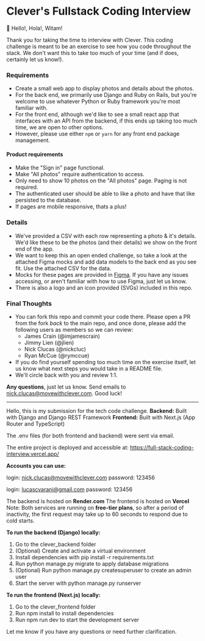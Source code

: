# Clever's Fullstack Coding Interview

👋 Hello!, Hola!, Witam!

Thank you for taking the time to interview with Clever. This coding challenge is meant to be an exercise to see how you code throughout the stack. We don't want this to take too much of your time (and if does, certainly let us know!).

### Requirements

- Create a small web app to display photos and details about the photos.
- For the back end, we primarily use Django and Ruby on Rails, but you're welcome to use whatever Python or Ruby framework you're most familiar with.
- For the front end, although we'd like to see a small react app that interfaces with an API from the backend, if this ends up taking too much time, we are open to other options.
- However, please use either `npm` or `yarn` for any front end package management.

#### Product requirements

- Make the "Sign in" page functional.
- Make "All photos" require authentication to access.
- Only need to show 10 photos on the "All photos" page. Paging is not required.
- The authenticated user should be able to like a photo and have that like persisted to the database.
- If pages are mobile responsive, thats a plus!

### Details

- We've provided a CSV with each row representing a photo & it's details. We'd like these to be the photos (and their details) we show on the front end of the app.
- We want to keep this an open ended challenge, so take a look at the attached Figma mocks and add data models to the back end as you see fit. Use the attached CSV for the data.
- Mocks for these pages are provided in [Figma](https://www.figma.com/file/wr1seCuhlRtoFGuz1iWgyF/Frontend-Coding-Mocks?type=design&node-id=0%3A1&mode=design&t=Uw1av3TypDUDcLAd-1). If you have any issues accessing, or aren't familiar with how to use Figma, just let us know.
- There is also a logo and an icon provided (SVGs) included in this repo.

### Final Thoughts

- You can fork this repo and commit your code there. Please open a PR from the fork _back_ to the main repo, and once done, please add the following users as members so we can review:
  - James Crain (@imjamescrain)
  - Jimmy Lien (@jlien)
  - Nick Clucas (@nickcluc)
  - Ryan McCue (@rymccue)
- If you do find yourself spending too much time on the exercise itself, let us know what next steps you would take in a README file.
- We'll circle back with you and review 1:1.

**Any questions**, just let us know. Send emails to <a href="mailto:nick.clucas@movewithclever.com">nick.clucas@movewithclever.com</a>. Good luck!

---

Hello, this is my submission for the tech code challenge.
**Backend:** Built with Django and Django REST Framework
**Frontend:** Built with Next.js (App Router and TypeScript)

The .env files (for both frontend and backend) were sent via email.

The entire project is deployed and accessible at:
https://full-stack-coding-interview.vercel.app/

**Accounts you can use:**

login: nick.clucas@movewithclever.com
password: 123456

login: lucascvarani@gmail.com
password: 123456

The backend is hosted on **Render.com**
The frontend is hosted on **Vercel**
Note: Both services are running on **free-tier plans**, so after a period of inactivity, the first request may take up to 60 seconds to respond due to cold starts.

**To run the backend (Django) locally:**

1. Go to the clever_backend folder
2. (Optional) Create and activate a virtual environment
3. Install dependencies with pip install -r requirements.txt
4. Run python manage.py migrate to apply database migrations
5. (Optional) Run python manage.py createsuperuser to create an admin user
6. Start the server with python manage.py runserver

**To run the frontend (Next.js) locally:**

1. Go to the clever_frontend folder
2. Run npm install to install dependencies
3. Run npm run dev to start the development server

Let me know if you have any questions or need further clarification.
